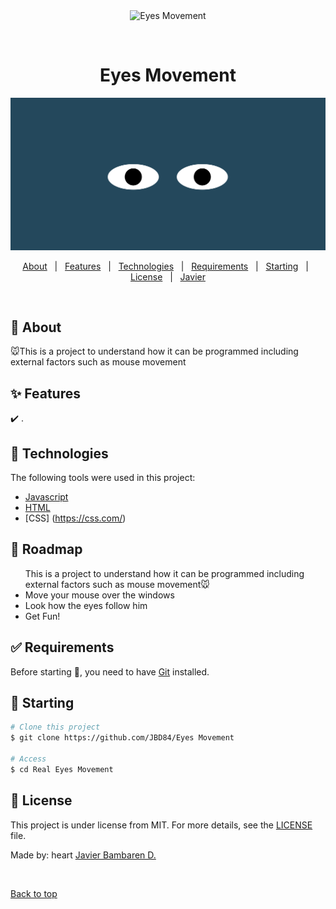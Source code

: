 <div align="center" id="top"> 
  <img src="./.github/app.gif" alt="Eyes Movement" />

&#xa0;

  <!-- <a href="https:/EyexMovement.netlify.app">Demo</a> -->
</div>

<h1 align="center">Eyes Movement</h1>
<div align="center">
  <img alt ="Eyes Movement" src="Eyes.png">
</div>

<p align="center">
  <!-- <img alt="Github issues" src="https://img.shields.io/github/issues/JBD84/Eyes Movement?color=56BEB8" /> -->

  <!-- <img alt="Github forks" src="https://img.shields.io/github/forks/JBD84/Eyes Movement?color=56BEB8" /> -->

  <!-- <img alt="Github stars" src="https://img.shields.io/github/stars/JBD84/Eyes Movement?color=56BEB8" /> -->
</p>


<p align="center">
  <a href="#dart-about">About</a> &#xa0; | &#xa0; 
  <a href="#sparkles-features">Features</a> &#xa0; | &#xa0;
  <a href="#rocket-technologies">Technologies</a> &#xa0; | &#xa0;
  <a href="#white_check_mark-requirements">Requirements</a> &#xa0; | &#xa0;
  <a href="#checkered_flag-starting">Starting</a> &#xa0; | &#xa0;
  <a href="#memo-license">License</a> &#xa0; | &#xa0;
  <a href="https://github.com/JBD84" target="_blank">Javier</a>
</p>

<br>

## :dart: About

🐭This is a project to understand how it can be programmed including external factors such as mouse movement 

## :sparkles: Features

:heavy_check_mark: .

## :rocket: Technologies

The following tools were used in this project:

- [Javascript](https://javascript.com/)
- [HTML](https://html.com/)
- [CSS] (https://css.com/)

## :construction_worker: Roadmap

<ul>This is a project to understand how it can be programmed including external factors such as mouse movement🐭 
<li> Move your mouse over the windows
<li> Look how the eyes follow him 
<li> Get Fun!
</ul>

## :white_check_mark: Requirements

Before starting :checkered_flag:, you need to have [Git](https://git-scm.com) installed.

## :checkered_flag: Starting

```bash
# Clone this project
$ git clone https://github.com/JBD84/Eyes Movement

# Access
$ cd Real Eyes Movement
```

## :memo: License

This project is under license from MIT. For more details, see the [LICENSE](LICENSE.md) file.

Made by: heart <a href="https://github.com/JBD84" target="_blank">Javier Bambaren D.</a>

&#xa0;

<a href="#top">Back to top</a>
